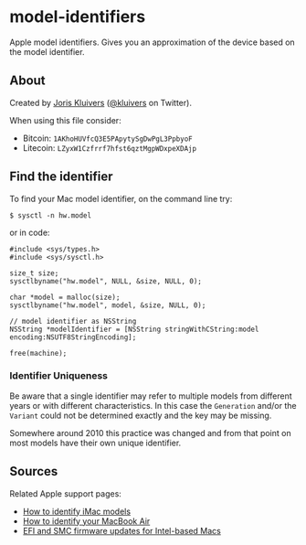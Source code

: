 model-identifiers
=================

Apple model identifiers. Gives you an approximation of the device based on the model identifier.

## About

Created by [Joris Kluivers](http://joris.kluivers.nl) ([@kluivers](http://twitter.com/kluivers) on Twitter).

When using this file consider:

 - Bitcoin: `1AKhoHUVfcQ3E5PApytySgDwPgL3PpbyoF`
 - Litecoin: `LZyxW1Czfrrf7hfst6qztMgpWDxpeXDAjp`
 
 
## Find the identifier

To find your Mac model identifier, on the command line try:

    $ sysctl -n hw.model

or in code:

    #include <sys/types.h>
	#include <sys/sysctl.h>
    
    size_t size;
	sysctlbyname("hw.model", NULL, &size, NULL, 0);
	
	char *model = malloc(size);
	sysctlbyname("hw.model", model, &size, NULL, 0);
	
	// model identifier as NSString
	NSString *modelIdentifier = [NSString stringWithCString:model encoding:NSUTF8StringEncoding];
	
	free(machine);
	


### Identifier Uniqueness
Be aware that a single identifier may refer to multiple models from different years or with different characteristics. In this case the `Generation` and/or the `Variant` could not be determined exactly and the key may be missing.

Somewhere around 2010 this practice was changed and from that point on most models have their own unique identifier. 

 
## Sources
 
Related Apple support pages:

- [How to identify iMac models](http://support.apple.com/kb/ht1758)
- [How to identify your MacBook Air](http://support.apple.com/kb/HT3255)
- [EFI and SMC firmware updates for Intel-based Macs](http://support.apple.com/kb/ht1237)
